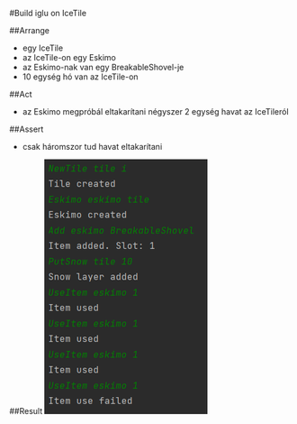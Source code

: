 #Build iglu on IceTile

##Arrange
- egy IceTile
- az IceTile-on egy Eskimo
- az Eskimo-nak van egy BreakableShovel-je
- 10 egység hó van az IceTile-on

##Act
- az Eskimo megpróbál eltakarítani négyszer 2 egység havat az IceTileról

##Assert
- csak háromszor tud havat eltakarítani

##Result
![](images/breakable_shovel.png)